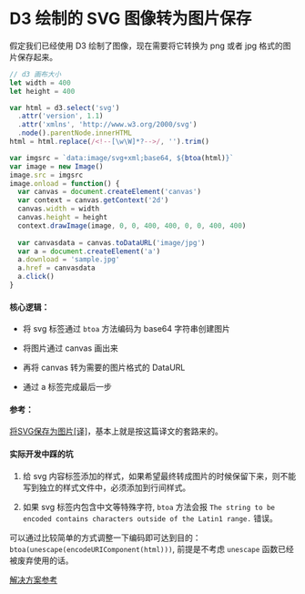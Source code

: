 # D3 绘制的 SVG 图像转为图片保存

假定我们已经使用 D3 绘制了图像，现在需要将它转换为 png 或者 jpg 格式的图片保存起来。

```js
// d3 画布大小
let width = 400
let height = 400

var html = d3.select('svg')
  .attr('version', 1.1)
  .attr('xmlns', 'http://www.w3.org/2000/svg')
  .node().parentNode.innerHTML
html = html.replace(/<!--[\w\W]*?-->/, '').trim()

var imgsrc = `data:image/svg+xml;base64, ${btoa(html)}`
var image = new Image()
image.src = imgsrc
image.onload = function() {
  var canvas = document.createElement('canvas')
  var context = canvas.getContext('2d')
  canvas.width = width
  canvas.height = height
  context.drawImage(image, 0, 0, 400, 400, 0, 0, 400, 400)
  
  var canvasdata = canvas.toDataURL('image/jpg')
  var a = document.createElement('a')
  a.download = 'sample.jpg'
  a.href = canvasdata
  a.click()
}
```

#### 核心逻辑：

- 将 svg 标签通过 `btoa` 方法编码为 base64 字符串创建图片

- 将图片通过 canvas 画出来

- 再将 canvas 转为需要的图片格式的 DataURL

- 通过 a 标签完成最后一步

#### 参考：

[将SVG保存为图片[译]](https://www.tangshuang.net/3595.html)，基本上就是按这篇译文的套路来的。

#### 实际开发中踩的坑

1. 给 svg 内容标签添加的样式，如果希望最终转成图片的时候保留下来，则不能写到独立的样式文件中，必须添加到行间样式。

2. 如果 svg 标签内包含中文等特殊字符, `btoa` 方法会报 `The string to be encoded contains characters outside of the Latin1 range.` 错误。

  可以通过比较简单的方式调整一下编码即可达到目的： `btoa(unescape(encodeURIComponent(html)))`, 前提是不考虑 `unescape` 函数已经被废弃使用的话。

  [解决方案参考](https://stackoverflow.com/questions/23223718/failed-to-execute-btoa-on-window-the-string-to-be-encoded-contains-characte)
